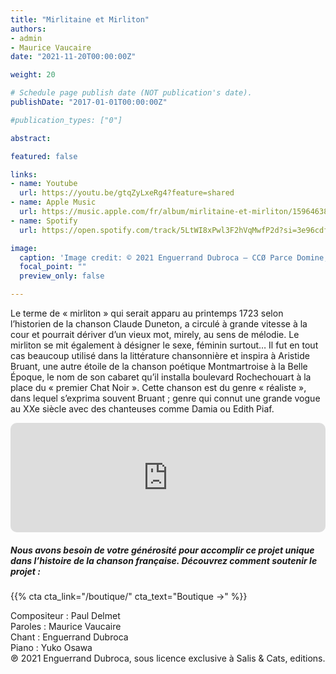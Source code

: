 ```yaml
---
title: "Mirlitaine et Mirliton"
authors:
- admin
- Maurice Vaucaire
date: "2021-11-20T00:00:00Z"

weight: 20

# Schedule page publish date (NOT publication's date).
publishDate: "2017-01-01T00:00:00Z"

#publication_types: ["0"]

abstract: 

featured: false

links:
- name: Youtube
  url: https://youtu.be/gtqZyLxeRg4?feature=shared
- name: Apple Music
  url: https://music.apple.com/fr/album/mirlitaine-et-mirliton/1596463833?i=1596464318
- name: Spotify
  url: https://open.spotify.com/track/5LtWI8xPwl3F2hVqMwfP2d?si=3e96cdf7be4f4f0e

image:
  caption: 'Image credit: © 2021 Enguerrand Dubroca – CCØ Parce Domine, par Léon Adolphe Willette en 1884 – Paris Collections / Musée Carnavalet'
  focal_point: ""
  preview_only: false

---
```


Le terme de « mirliton » qui serait apparu au printemps 1723 selon l’historien de la chanson Claude Duneton, a circulé à grande vitesse à la cour et pourrait dériver d’un vieux mot, mirely, au sens de mélodie. Le mirliton se mit également à désigner le sexe, féminin surtout… Il fut en tout cas beaucoup utilisé dans la littérature chansonnière et inspira à Aristide Bruant, une autre étoile de la chanson poétique Montmartroise à la Belle Époque, le nom de son cabaret qu’il installa boulevard Rochechouart à la place du « premier Chat Noir ». Cette chanson est du genre « réaliste », dans lequel s’exprima souvent Bruant ; genre qui connut une grande vogue au XXe siècle avec des chanteuses comme Damia ou Edith Piaf.


<iframe allow="autoplay *; encrypted-media *; fullscreen *; clipboard-write" frameborder="0" height="175" style="width:100%;max-width:720px;overflow:hidden;border-radius:10px;" sandbox="allow-forms allow-popups allow-same-origin allow-scripts allow-storage-access-by-user-activation allow-top-navigation-by-user-activation" src="https://embed.music.apple.com/fr/album/mirlitaine-et-mirliton/1596463833?i=1596464318"></iframe>

##### Nous avons besoin de votre générosité pour accomplir ce projet unique dans l’histoire de la chanson française. Découvrez comment soutenir le projet :
{{% cta cta_link="/boutique/" cta_text="Boutique →" %}}

<p>Compositeur : Paul Delmet <br>
Paroles : Maurice Vaucaire<br>
Chant : Enguerrand Dubroca<br>
Piano : Yuko Osawa<br>
℗ 2021 Enguerrand Dubroca, sous licence exclusive à Salis & Cats, editions.</p>


